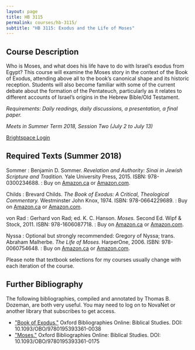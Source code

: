 ```yaml
---
layout: page
title: HB 3115
permalink: courses/hb-3115/
subtitle: "HB 3115: Exodus and the Life of Moses"
---
```


## Course Description

Who is Moses, and what does his life have to do with Israel’s exodus
from Egypt? This course will examine the Moses story in the context of
the Book of Exodus, attending above all to the book’s canonical shape
and its historic reception. Students will also become familiar with some
of the current debate about the formation of the Pentateuch,
particularly as it relates to different accounts of Israel’s origins in
the Hebrew Bible/Old Testament.

*Requirements: Daily readings, daily discussions, a presentation, a final paper.*

*Meets in Summer Term 2018, Session Two (July 2 to July 13)*

<!-- [Syllabus (Winter 2018)](#) -->

[Brightspace Login](https://smu.brightspace.com/d2l/login)

## Required Texts (Summer 2018)

Sommer
: Benjamin D. Sommer. *Revelation and Authority: Sinai in Jewish Scripture and Tradition.* Yale University Press, 2015. ISBN: 978-0300234688.
: Buy on [Amazon.ca](https://amzn.to/2uRJgUa) or [Amazon.com](https://amzn.to/2q3Kq9u).

Childs
: Brevard Childs. *The Book of Exodus: A Critical, Theological Commentary.* Westminster John Knox, 1974. ISBN: 978-0664229689.
: Buy on [Amazon.ca](https://amzn.to/2uOA6rC) or [Amazon.com](https://amzn.to/2EjB8LM).

von Rad
: Gerhard von Rad; ed. K. C. Hanson. *Moses.* Second Ed. Wipf & Stock, 2011. ISBN: 978-1606087718.
: Buy on [Amazon.ca](https://amzn.to/2q6tyin) or [Amazon.com](https://amzn.to/2q5HTfb).

Nyssa
: Optional but strongly recommended: Gregory of Nyssa; trans. Abraham Malherbe. *The Life of Moses.* HarperOne, 2006. ISBN: 978-0060754648.
: Buy on [Amazon.ca](https://amzn.to/2GWKrqg) or [Amazon.com](https://amzn.to/2JiTmRb).

Please note that textbook selections for my courses usually change with each iteration of the course.

## Further Bibliography

The following bibliographies, compiled and annotated by Thomas B. Dozeman, are both very useful. You may need to log on to NovaNet or another library that subscribes to get access.

- ["Book of Exodus."](http://www.oxfordbibliographies.com/view/document/obo-9780195393361/obo-9780195393361-0038.xml) Oxford Bibliographies Online: Biblical Studies. DOI: 10.1093/OBO/9780195393361-0038
- ["Moses."](http://www.oxfordbibliographies.com/view/document/obo-9780195393361/obo-9780195393361-0175.xml) Oxford Bibliographies Online: Biblical Studies. DOI: 10.1093/OBO/9780195393361-0175
